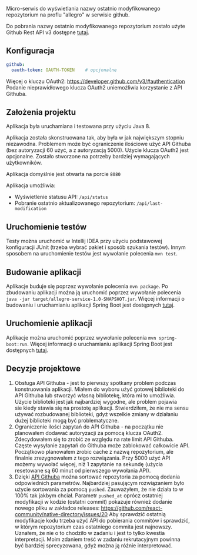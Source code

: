 Micro-serwis do wyświetlania nazwy ostatnio modyfikowanego repozytorium na proflu "allegro" w serwisie github.

Do pobrania nazwy ostatnio modyfikowanego repozytorium zostało użyte Github Rest API v3 dostępne [tutaj](https://developer.github.com/v3/repos/#list-user-repositories "Github Rest API v3").


Konfiguracja
------------
```yaml
github:
  oauth-token: OAUTH-TOKEN    # opcjonalne
```
Więcej o kluczu OAuth2: https://developer.github.com/v3/#authentication
Podanie nieprawidłowego klucza OAuth2 uniemożliwia korzystanie z API Githuba.

Założenia projektu
------------
Aplikacja była uruchamiana i testowana przy użyciu Java 8.

Aplikacja została skonstruowana tak, aby była w jak największym stopniu niezawodna.
Problemem może być ograniczenie ilościowe użyć API Githuba (bez autoryzacji 60 użyć, a z autoryzacją 5000).
Użycie klucza OAuth2 jest opcjonalne. Zostało stworzone na potrzeby bardziej wymagających użytkowników.

Aplikacja domyślnie jest otwarta na porcie `8080`

Aplikacja umożliwia:
  + Wyświetlenie statusu API: `/api/status`
  + Pobranie ostatnio aktualizowanego repozytorium: `/api/last-modification`

Uruchomienie testów
------------
Testy można uruchomić w Intellij IDEA przy użyciu podstawowej konfiguracji JUnit (trzeba wybrać pakiet i sposób szukania testów).
Innym sposobem na uruchomienie testów jest wywołanie polecenia `mvn test`.


Budowanie aplikacji
------------
Aplikacje buduje się poprzez wywołanie polecenia `mvn package`.
Po zbudowaniu aplikacji można ją uruchomić poprzez wywołanie polecenia `java -jar target/allegro-service-1.0-SNAPSHOT.jar`.
Więcej informacji o budowaniu i uruchamianiu aplikacji Spring Boot jest dostępnych [tutaj](https://docs.spring.io/spring-boot/docs/current/reference/html/getting-started-first-application.html#getting-started-first-application-executable-jar "Creating an Executable Jar").


Uruchomienie aplikacji
------------
Aplikacje można uruchomić poprzez wywołanie polecenia `mvn spring-boot:run`.
Więcej informacji o uruchamianiu aplikacji Spring Boot jest dostępnych [tutaj](https://docs.spring.io/spring-boot/docs/current/reference/html/using-boot-running-your-application.html "Running Your Application Using Spring Boot").


Decyzje projektowe
------------
1. Obsługa API Githuba - jest to pierwszy spotkany problem podczas konstruowania aplikacji.
Miałem do wyboru użyć gotowej biblioteki do API Githuba lub stworzyć własną bibliotekę, która mi to umożliwia.
Użycie biblioteki jest jak najbardziej wygodne, ale problem pojawia sie kiedy stawia się na prostotę aplikacji.
Stwierdziłem, że nie ma sensu używać rozbudowanej biblioteki, gdyż wszelkie zmiany w działaniu dużej biblioteki mogą być problematyczne.
2. Ograniczenie ilości zapytań do API Githuba - na początku nie planowałem dodawać autoryzacji za pomocą klucza OAuth2.
Zdecydowałem się to zrobić ze względu na rate limit API Githuba. Częste wysyłanie zapytań do Githuba może zablokować całkowicie API.
Początkowo planowałem zrobic cache z nazwą repozytorium, ale finalnie zrezygnowałem z tego rozwiązania.
Przy 5000 użyć API możemy wywołać więcej, niż 1 zapytanie na sekundę (użycia resetowane są 60 minut od pierwszego wywołania API).
3. Dzięki [API Githuba](https://developer.github.com/v3/repos/#list-user-repositories " API Githuba") można sortować repozytoria za pomocą dodania odpowiednich parametrów.
Najbardziej pasującym rozwiązaniem było użycie sortowania za pomocą `pushed`.
Zauważyłem, że nie działa to w 100% tak jakbym chciał. Parametr `pushed_at` oprócz ostatniej modyfikacji w kodzie (ostatni commit) pokazuje również dodanie nowego pliku w zakładce releases: https://github.com/react-community/native-directory/issues/20
Aby sprawdzić ostatnią modyfikacje kodu trzeba użyć API do pobierania commitów i sprawdzić, w którym repozytorium czas ostatniego commita jest najnowszy. Uznałem, że nie o to chodziło w zadaniu i jest to tylko kwestia interpretacji.
Moim zdaniem treść w zadaniu rekrutacyjnym powinna być bardziej sprecyzowana, gdyż można ją różnie interpretować.